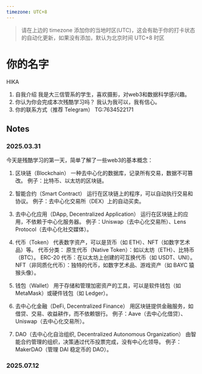 ```yaml
---
timezone: UTC+8
---
```


> 请在上边的 timezone 添加你的当地时区(UTC)，这会有助于你的打卡状态的自动化更新，如果没有添加，默认为北京时间 UTC+8 时区


# 你的名字
HIKA
1. 自我介绍
我是大三信管系的学生，喜欢摄影，对web3和数据科学感兴趣。
2. 你认为你会完成本次残酷学习吗？
我认为我可以，我有信心。
3. 你的联系方式（推荐 Telegram）
TG:7634522171
## Notes

<!-- Content_START -->

### 2025.03.31

今天是残酷学习的第一天，简单了解了一些web3的基本概念：
1. 区块链（Blockchain）
一种去中心化的数据库，记录所有交易，数据不可篡改。
例子：比特币、以太坊的区块链。

2. 智能合约（Smart Contract）
运行在区块链上的程序，可以自动执行交易和协议。
例子：去中心化交易所（DEX）上的自动买卖。

3. 去中心化应用（DApp, Decentralized Application）
运行在区块链上的应用，不依赖于中心化服务器。
例子：Uniswap（去中心化交易所）、Lens Protocol（去中心化社交媒体）。

4. 代币（Token）
代表数字资产，可以是货币（如 ETH）、NFT（如数字艺术品）等。
代币分类：
原生代币（Native Token）：如以太坊（ETH）、比特币（BTC）。
ERC-20 代币：在以太坊上创建的可互换代币（如 USDT、UNI）。
NFT（非同质化代币）：独特的代币，如数字艺术品、游戏资产（如 BAYC 猿猴头像）。

5. 钱包（Wallet）
用于存储和管理加密资产的工具，可以是软件钱包（如 MetaMask）或硬件钱包（如 Ledger）。

6. 去中心化金融（DeFi, Decentralized Finance）
用区块链提供金融服务，如借贷、交易、收益耕作，而不依赖银行。
例子：Aave（去中心化借贷）、Uniswap（去中心化交易所）。
7. DAO（去中心化自治组织, Decentralized Autonomous Organization）
由智能合约管理的组织，决策通过代币投票完成，没有中心化领导。
例子：MakerDAO（管理 DAI 稳定币的 DAO）。

### 2025.07.12

<!-- Content_END -->
